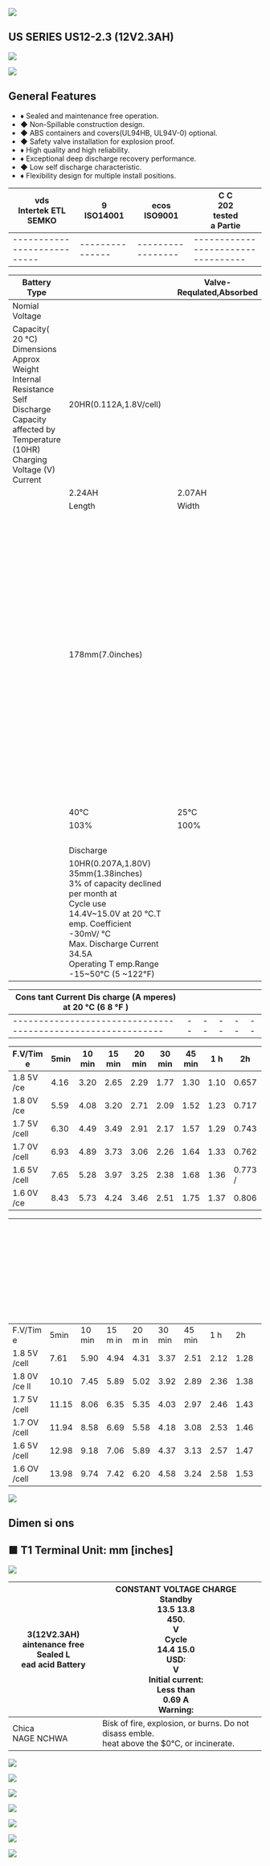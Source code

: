 ![](images/_page_0_Picture_0.jpeg)

## US SERIES US12-2.3 (12V2.3AH)

![](images/_page_0_Picture_2.jpeg)

![](images/_page_0_Picture_3.jpeg)

## General Features

- ♦ Sealed and maintenance free operation.
- ◆ Non-Spillable construction design.
- ◆ ABS containers and covers(UL94HB, UL94V-0) optional.
- ◆ Safety valve installation for explosion proof.
- ♦ High quality and high reliability.
- ♦ Exceptional deep discharge recovery performance.
- ◆ Low self discharge characteristic.
- ♦ Flexibility design for multiple install positions.

| vds<br>Intertek ETL SEMKO | 9<br>ISO14001 | ecos<br>ISO9001 | C C<br>202<br>tested<br>a Partie |
|---------------------------|---------------|-----------------|----------------------------------|
|---------------------------|---------------|-----------------|----------------------------------|

| Battery Type                                                                                                                                                              |                                                                                                                                                                                                                                      |  | Valve-Requlated,Absorbed |                                                                                                                                                                                                                                                                                                                                                                              |  |                  |  |  |
|---------------------------------------------------------------------------------------------------------------------------------------------------------------------------|--------------------------------------------------------------------------------------------------------------------------------------------------------------------------------------------------------------------------------------|--|--------------------------|------------------------------------------------------------------------------------------------------------------------------------------------------------------------------------------------------------------------------------------------------------------------------------------------------------------------------------------------------------------------------|--|------------------|--|--|
| Nomial Voltage                                                                                                                                                            |                                                                                                                                                                                                                                      |  |                          |                                                                                                                                                                                                                                                                                                                                                                              |  |                  |  |  |
| Capacity( 20 °C)<br>Dimensions<br>Approx Weight<br>Internal Resistance<br>Self Discharge<br>Capacity affected by<br>Temperature (10HR)<br>Charging Voltage (V)<br>Current | 20HR(0.112A,1.8V/cell)                                                                                                                                                                                                               |  |                          | 5HR(0.375A,1.75V)                                                                                                                                                                                                                                                                                                                                                            |  | 1HR(1.36A,1.60V) |  |  |
|                                                                                                                                                                           | 2.24AH                                                                                                                                                                                                                               |  | 2.07AH                   | 1.87AH                                                                                                                                                                                                                                                                                                                                                                       |  | 1.36AH           |  |  |
|                                                                                                                                                                           | Length                                                                                                                                                                                                                               |  | Width                    | Height                                                                                                                                                                                                                                                                                                                                                                       |  | Total Height     |  |  |
|                                                                                                                                                                           | 178mm(7.0inches)                                                                                                                                                                                                                     |  |                          | Glass Mat(AGM)<br>Technology<br>12V<br>60mm(2.36inches)<br>66mm(2.60inches)<br>Approx 1.0 kg (2.21lbs)<br>Full Charged at 20 ℃: Approx 90m U<br>20 °C<br>0°C<br>-15°C<br>86%<br>65%<br>Float use<br>13.5V~13.8V at 20 °C.Temp. Coefficient (-20mV/ °C)<br>Initial Charging Current<br>Less than 0.69A<br>Storage<br>Charging<br>0~40°C (32 ~ 104°F)<br>-15 ~40°C (5 ~ 104°F) |  |                  |  |  |
|                                                                                                                                                                           |                                                                                                                                                                                                                                      |  |                          |                                                                                                                                                                                                                                                                                                                                                                              |  |                  |  |  |
|                                                                                                                                                                           |                                                                                                                                                                                                                                      |  |                          |                                                                                                                                                                                                                                                                                                                                                                              |  |                  |  |  |
|                                                                                                                                                                           |                                                                                                                                                                                                                                      |  |                          |                                                                                                                                                                                                                                                                                                                                                                              |  |                  |  |  |
|                                                                                                                                                                           | 40°C                                                                                                                                                                                                                                 |  | 25°C                     |                                                                                                                                                                                                                                                                                                                                                                              |  |                  |  |  |
|                                                                                                                                                                           | 103%                                                                                                                                                                                                                                 |  | 100%                     |                                                                                                                                                                                                                                                                                                                                                                              |  |                  |  |  |
|                                                                                                                                                                           |                                                                                                                                                                                                                                      |  |                          |                                                                                                                                                                                                                                                                                                                                                                              |  |                  |  |  |
|                                                                                                                                                                           |                                                                                                                                                                                                                                      |  |                          |                                                                                                                                                                                                                                                                                                                                                                              |  |                  |  |  |
|                                                                                                                                                                           |                                                                                                                                                                                                                                      |  |                          |                                                                                                                                                                                                                                                                                                                                                                              |  |                  |  |  |
|                                                                                                                                                                           |                                                                                                                                                                                                                                      |  |                          |                                                                                                                                                                                                                                                                                                                                                                              |  |                  |  |  |
|                                                                                                                                                                           | Discharge                                                                                                                                                                                                                            |  |                          |                                                                                                                                                                                                                                                                                                                                                                              |  |                  |  |  |
|                                                                                                                                                                           | 10HR(0.207A,1.80V)<br>35mm(1.38inches)<br>3%  of capacity declined per month at<br>Cycle use<br>14.4V~15.0V at 20 °C.T emp. Coefficient -30mV/ °C<br>Max. Discharge Current<br>34.5A<br>Operating T emp.Range<br>-15~50°C (5 ~122°F) |  |                          |                                                                                                                                                                                                                                                                                                                                                                              |  |                  |  |  |

| Cons tant Current Dis charge (A mperes) at 20 °C (6 8 °F ) |  |  |  |  |  |
|------------------------------------------------------------|--|--|--|--|--|
|------------------------------------------------------------|--|--|--|--|--|

| F.V/Tim e    | 5min | 10 min | 15 min | 20 min | 30 min | 45 min | 1 h  | 2h      | 3h    | 4h    | 5h    | 6h    | 8h    | 10h   | 20h   |
|--------------|------|--------|--------|--------|--------|--------|------|---------|-------|-------|-------|-------|-------|-------|-------|
| 1.8 5V /ce   | 4.16 | 3.20   | 2.65   | 2.29   | 1.77   | 1.30   | 1.10 | 0.657   | 0.514 | 0.418 | 0.341 | 0.299 | 0.241 | 0.201 | 0.110 |
| 1.8 0V /ce   | 5.59 | 4.08   | 3.20   | 2.71   | 2.09   | 1.52   | 1.23 | 0.717   | 0.553 | 0.446 | 0.366 | 0.320 | 0.255 | 0.207 | 0.112 |
| 1.7 5V /cell | 6.30 | 4.49   | 3.49   | 2.91   | 2.17   | 1.57   | 1.29 | 0.743   | 0.563 | 0.456 | 0.375 | 0.329 | 0.260 | 0.213 | 0.113 |
| 1.7 0V /cell | 6.93 | 4.89   | 3.73   | 3.06   | 2.26   | 1.64   | 1.33 | 0.762   | 0.579 | 0.468 | 0.385 | 0.336 | 0.264 | 0.217 | 0.115 |
| 1.6 5V /cell | 7.65 | 5.28   | 3.97   | 3.25   | 2.38   | 1.68   | 1.36 | 0.773 / | 0.603 | 0.484 | 0.395 | 0.343 | 0.268 | 0.222 | 0.116 |
| 1.6 0V /ce   | 8.43 | 5.73   | 4.24   | 3.46   | 2.51   | 1.75   | 1.37 | 0.806   | 0.622 | 0.499 | 0.408 | 0.351 | 0.270 | 0.224 | 0.117 |

|               |       |        |         |         |        |        |      |      |      | Co ns tant Power Dis ch ar ge (W atts ) a t 2 0 ℃ (6 8 F ) |       |       |       |       |       |
|---------------|-------|--------|---------|---------|--------|--------|------|------|------|------------------------------------------------------------|-------|-------|-------|-------|-------|
| F.V/Tim e     | 5min  | 10 min | 15 m in | 20 m in | 30 min | 45 min | 1 h  | 2h   | 3h   | 4h                                                         | 5h    | 6h    | 8h    | 10h   | 20h   |
| 1.8 5V /cell  | 7.61  | 5.90   | 4.94    | 4.31    | 3.37   | 2.51   | 2.12 | 1.28 | 1.00 | 0.817                                                      | 0.668 | 0.587 | 0.476 | 0.398 | 0.219 |
| 1.8 0V /ce ll | 10.10 | 7.45   | 5.89    | 5.02    | 3.92   | 2.89   | 2.36 | 1.38 | 1.07 | 0.867                                                      | 0.713 | 0.627 | 0.503 | 0.410 | 0.221 |
| 1.7 5V /cell  | 11.15 | 8.06   | 6.35    | 5.35    | 4.03   | 2.97   | 2.46 | 1.43 | 1.09 | 0.884                                                      | 0.730 | 0.642 | 0.510 | 0.420 | 0.223 |
| 1.7 OV /cell  | 11.94 | 8.58   | 6.69    | 5.58    | 4.18   | 3.08   | 2.53 | 1.46 | 1.12 | 0.905                                                      | 0.747 | 0.655 | 0.517 | 0.429 | 0.226 |
| 1.6 5V /cell  | 12.98 | 9.18   | 7.06    | 5.89    | 4.37   | 3.13   | 2.57 | 1.47 | 1.16 | 0.933                                                      | 0.765 | 0.667 | 0.524 | 0.437 | 0.229 |
| 1.6 OV /cell  | 13.98 | 9.74   | 7.42    | 6.20    | 4.58   | 3.24   | 2.58 | 1.53 | 1.19 | 0.959                                                      | 0.788 | 0.679 | 0.528 | 0.441 | 0.230 |

![](images/_page_0_Picture_18.jpeg)

## Dimen si ons

## ■ T1 Terminal Unit: mm [inches]

![](images/_page_1_Figure_2.jpeg)

| 3(12V2.3AH)<br>aintenance free Sealed L<br>ead acid Battery | CONSTANT VOLTAGE CHARGE<br>Standby<br>13.5 13.8<br>450.<br>V<br>Cycle<br>14.4 15.0<br>USD:<br>V<br>Initial current:<br>Less than<br>0.69 A<br>Warning: |  |
|-------------------------------------------------------------|--------------------------------------------------------------------------------------------------------------------------------------------------------|--|
| Chica<br>NAGE NCHWA                                         | Bisk of fire, explosion, or burns. Do not disass emble.<br>heat above the \$0℃, or incinerate.                                                         |  |

![](images/_page_1_Figure_4.jpeg)

![](images/_page_1_Figure_5.jpeg)

![](images/_page_1_Figure_6.jpeg)

![](images/_page_1_Figure_7.jpeg)

![](images/_page_1_Figure_8.jpeg)

![](images/_page_1_Figure_9.jpeg)

![](images/_page_1_Figure_10.jpeg)